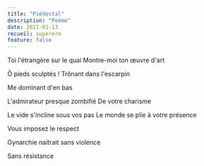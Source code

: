 ```yaml
---
title: "Piédestal"
description: "Poème"
date: 2011-01-13
recueil: superero
feature: false
---
```


Toi l'étrangère sur le quai
Montre-moi ton œuvre d'art

Ô pieds sculptés !
Trônant dans l'escarpin

Me dominant d'en bas

L'admirateur presque zombifié
De votre charisme

Le vide s'incline sous vos pas
Le monde se plie à votre présence

Vous imposez le respect

Gynarchie naitrait sans violence

Sans résistance
